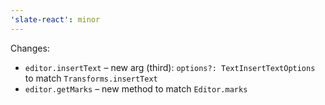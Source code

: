 ```yaml
---
'slate-react': minor
---
```


Changes:
- `editor.insertText` – new arg (third): `options?: TextInsertTextOptions` to match `Transforms.insertText` 
- `editor.getMarks` – new method to match `Editor.marks`
